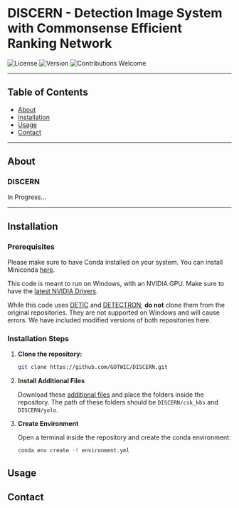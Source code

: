 # DISCERN - Detection Image System with Commonsense Efficient Ranking Network

![License](https://img.shields.io/badge/license-MIT-blue.svg)
![Version](https://img.shields.io/badge/version-1.0.0-brightgreen.svg)
![Contributions Welcome](https://img.shields.io/badge/contributions-welcome-orange.svg)

---

## Table of Contents

- [About](#about)
- [Installation](#installation)
- [Usage](#usage)
- [Contact](#contact)

---

## About

### DISCERN

In Progress...

---

## Installation

### Prerequisites

Please make sure to have Conda installed on your system. You can install Miniconda [here](https://docs.anaconda.com/miniconda/).

This code is meant to run on Windows, with an NVIDIA GPU. Make sure to have the [latest NVIDIA Drivers](https://www.nvidia.com/download/index.aspx). 

While this code uses [DETIC](https://github.com/facebookresearch/Detic) and [DETECTRON](https://github.com/facebookresearch/detectron2), **do not** clone them from the original repositories. They are not supported on Windows and will cause errors. We have included modified versions of both repositories here.

### Installation Steps

1. **Clone the repository:**

   ```bash
   git clone https://github.com/GOTWIC/DISCERN.git

2. **Install Additional Files**

   Download these [additional files](https://drive.google.com/drive/folders/13yLKYwc9azDdcdX-PfnNfCrQI8Z3Eopl?usp=sharing) and place the folders inside the repository. The path of these folders should be ```DISCERN/csk_kbs``` and ```DISCERN/yolo```.

3. **Create Environment**

   Open a terminal inside the repository and create the conda environment:

   ```bash
   conda env create -f environment.yml   

## Usage

## Contact
